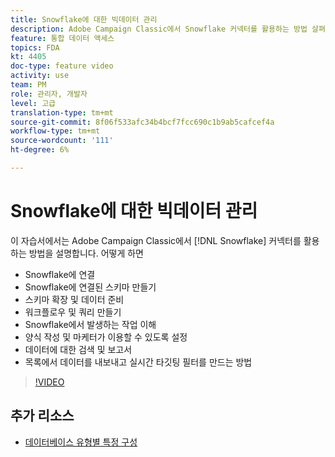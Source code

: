 ```yaml
---
title: Snowflake에 대한 빅데이터 관리
description: Adobe Campaign Classic에서 Snowflake 커넥터를 활용하는 방법 살펴보기
feature: 통합 데이터 액세스
topics: FDA
kt: 4405
doc-type: feature video
activity: use
team: PM
role: 관리자, 개발자
level: 고급
translation-type: tm+mt
source-git-commit: 8f06f533afc34b4bcf7fcc690c1b9ab5cafcef4a
workflow-type: tm+mt
source-wordcount: '111'
ht-degree: 6%

---
```



# Snowflake에 대한 빅데이터 관리

이 자습서에서는 Adobe Campaign Classic에서 [!DNL Snowflake] 커넥터를 활용하는 방법을 설명합니다.
어떻게 하면

* Snowflake에 연결
* Snowflake에 연결된 스키마 만들기
* 스키마 확장 및 데이터 준비
* 워크플로우 및 쿼리 만들기
* Snowflake에서 발생하는 작업 이해
* 양식 작성 및 마케터가 이용할 수 있도록 설정
* 데이터에 대한 검색 및 보고서
* 목록에서 데이터를 내보내고 실시간 타깃팅 필터를 만드는 방법

>[!VIDEO](https://video.tv.adobe.com/v/31588?quality=12&learn=on)

## 추가 리소스

* [데이터베이스 유형별 특정 구성](https://docs.adobe.com/content/help/en/campaign-classic/using/getting-started/accessing-external-database/specific-configuration-database.html)
